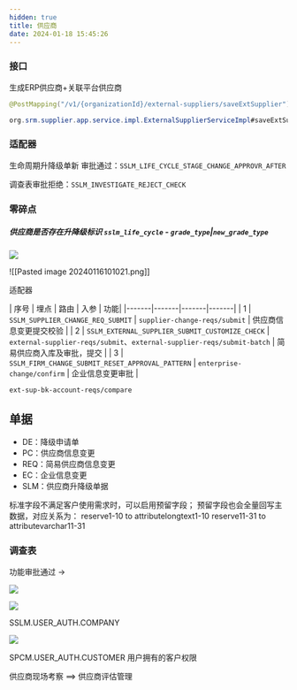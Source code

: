 ```yaml
---
hidden: true
title: 供应商
date: 2024-01-18 15:45:26
---
```



### 接口

生成ERP供应商+关联平台供应商

```java
@PostMapping("/v1/{organizationId}/external-suppliers/saveExtSupplier")

org.srm.supplier.app.service.impl.ExternalSupplierServiceImpl#saveExtSupplier
```

### 适配器

生命周期升降级单新 审批通过：`SSLM_LIFE_CYCLE_STAGE_CHANGE_APPROVR_AFTER`

调查表审批拒绝：`SSLM_INVESTIGATE_REJECT_CHECK`


### 零碎点

##### 供应商是否存在升降级标识   `sslm_life_cycle` - `grade_type`|`new_grade_type`





















![](https://s3.bmp.ovh/imgs/2024/01/16/ae5ace068be440bf.png)


<!--Upload failed, remote server returned an error: Failed to fetch-->
![[Pasted image 20240116101021.png]]



适配器


| 序号 | 埋点 | 路由 | 入参 | 功能|
|-------|-------|-------|-------|
| 1 | `SSLM_SUPPLIER_CHANGE_REQ_SUBMIT` | `supplier-change-reqs/submit` | 供应商信息变更提交校验 |
| 2 | `SSLM_EXTERNAL_SUPPLIER_SUBMIT_CUSTOMIZE_CHECK` | `external-supplier-reqs/submit`、`external-supplier-reqs/submit-batch` | 简易供应商入库及审批，提交 |
| 3 | `SSLM_FIRM_CHANGE_SUBMIT_RESET_APPROVAL_PATTERN` | `enterprise-change/confirm` | 企业信息变更审批 |



`ext-sup-bk-account-reqs/compare`



## 单据

- DE：降级申请单
- PC：供应商信息变更
- REQ：简易供应商信息变更
- EC：企业信息变更
- SLM：供应商升降级单据

标准字段不满足客户使用需求时，可以启用预留字段；
预留字段也会全量回写主数据，对应关系为：
reserve1-10 to attributelongtext1-10 reserve11-31 to attributevarchar11-31



### 调查表

功能审批通过 -> 



![](https://s3.bmp.ovh/imgs/2024/02/04/b1b928310cfecf7e.png)


![](https://s3.bmp.ovh/imgs/2024/02/04/bcbb0c4e132d56a1.png)


SSLM.USER_AUTH.COMPANY

![](https://s3.bmp.ovh/imgs/2024/02/04/7c650fdd2d4f6148.png)


SPCM.USER_AUTH.CUSTOMER
用户拥有的客户权限



供应商现场考察  ==>  供应商评估管理


